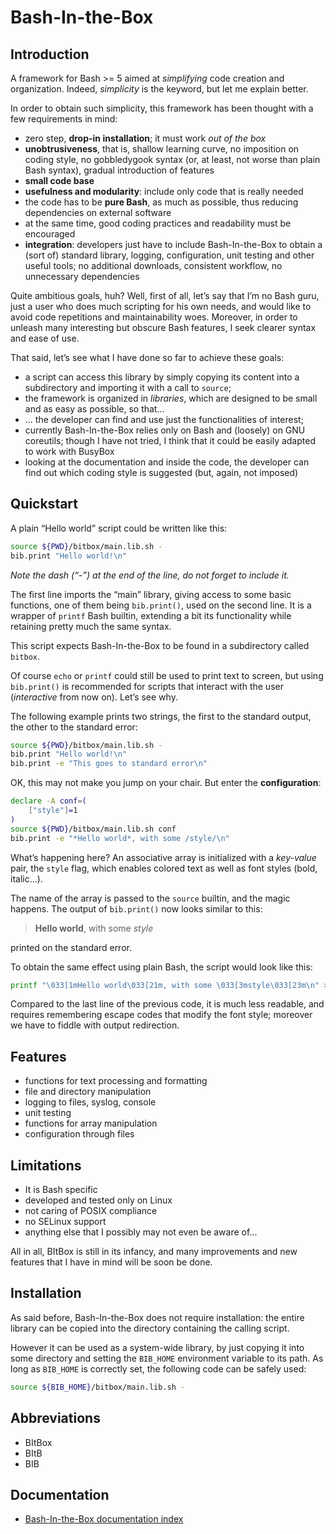 # Bash-In-the-Box

## Introduction

A framework for Bash >= 5 aimed at *simplifying* code creation and organization. Indeed, *simplicity* is the keyword, but let me explain better.

In order to obtain such simplicity, this framework has been thought with a few requirements in mind:

* zero step, **drop-in installation**; it must work *out of the box*
* **unobtrusiveness**, that is, shallow learning curve, no imposition on coding style, no gobbledygook syntax (or, at least, not worse than plain Bash syntax), gradual introduction of features
* **small code base**
* **usefulness and modularity**: include only code that is really needed
* the code has to be **pure Bash**, as much as possible, thus reducing dependencies on external software
* at the same time, good coding practices and readability must be encouraged
* **integration**: developers just have to include Bash-In-the-Box to obtain a (sort of) standard library, logging, configuration, unit testing and other useful tools; no additional downloads, consistent workflow, no unnecessary dependencies

Quite ambitious goals, huh? Well, first of all, let’s say that I’m no Bash guru, just a user who does much scripting for his own needs, and would like to avoid code repetitions and maintainability woes. Moreover, in order to unleash many interesting but obscure Bash features, I seek clearer syntax and ease of use.

That said, let’s see what I have done so far to achieve these goals:

* a script can access this library by simply copying its content into a subdirectory and importing it with a call to `source`;
* the framework is organized in *libraries*, which are designed to be small and as easy as possible, so that...
* ... the developer can find and use just the functionalities of interest;
* currently Bash-In-the-Box relies only on Bash and (loosely) on GNU coreutils; though I have not tried, I think that it could be easily adapted to work with BusyBox
* looking at the documentation and inside the code, the developer can find out which coding style is suggested (but, again, not imposed)

## Quickstart

A plain “Hello world” script could be written like this:
```bash
source ${PWD}/bitbox/main.lib.sh -
bib.print "Hello world!\n"
```
*Note the dash (“-”) at the end of the line, do not forget to include it.*

The first line imports the “main” library, giving access to some basic functions, one of them being `bib.print()`, used on the second line. It is a wrapper of `printf` Bash builtin, extending a bit its functionality while retaining pretty much the same syntax.

This script expects Bash-In-the-Box to be found in a subdirectory called `bitbox`.

Of course `echo` or `printf` could still be used to print text to screen, but using `bib.print()` is recommended for scripts that interact with the user (*interactive* from now on). Let’s see why.

The following example prints two strings, the first to the standard output, the other to the standard error:

```bash
source ${PWD}/bitbox/main.lib.sh -
bib.print "Hello world!\n"
bib.print -e "This goes to standard error\n"
```

OK, this may not make you jump on your chair. But enter the **configuration**:

```bash
declare -A conf=(
    ["style"]=1
)
source ${PWD}/bitbox/main.lib.sh conf
bib.print -e "*Hello world*, with some /style/\n"
```

What’s happening here? An associative array is initialized with a *key-value* pair, the `style` flag, which enables colored text as well as font styles (bold, italic...).

The name of the array is passed to the `source` builtin, and the magic happens. The output of `bib.print()` now looks similar to this:

> **Hello world**, with some *style*

printed on the standard error.

To obtain the same effect using plain Bash, the script would look like this:

```bash
printf "\033[1mHello world\033[21m, with some \033[3mstyle\033[23m\n" >&2
```

Compared to the last line of the previous code, it is much less readable, and requires remembering escape codes that modify the font style; moreover we have to fiddle with output redirection.

## Features

* functions for text processing and formatting
* file and directory manipulation
* logging to files, syslog, console
* unit testing
* functions for array manipulation
* configuration through files
<!-- * basic DB operations (currently support only for SQLite) -->


## Limitations

* It is Bash specific
* developed and tested only on Linux
* not caring of POSIX compliance
* no SELinux support
* anything else that I possibly may not even be aware of...

All in all, BItBox is still in its infancy, and many improvements and new features that I have in mind will be soon be done.


## Installation

As said before, Bash-In-the-Box does not require installation: the entire library can be copied into the directory containing the calling script.

However it can be used as a system-wide library, by just copying it into some directory and setting the `BIB_HOME` environment variable to its path. As long as `BIB_HOME` is correctly set, the following code can be safely used:

```bash
source ${BIB_HOME}/bitbox/main.lib.sh -
```

## Abbreviations

* BItBox
* BItB
* BIB

## Documentation

* [Bash-In-the-Box documentation index](docs/index.md)
